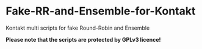 # Fake-RR-and-Ensemble-for-Kontakt
Kontakt multi scripts for fake Round-Robin and Ensemble

**Please note that the scripts are protected by GPLv3 licence!**
